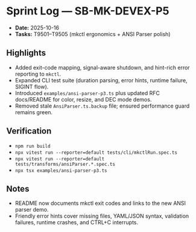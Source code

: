 # Sprint Log — SB-MK-DEVEX-P5

- **Date:** 2025-10-16
- **Tasks:** T9501–T9505 (mkctl ergonomics + ANSI Parser polish)

## Highlights

- Added exit-code mapping, signal-aware shutdown, and hint-rich error reporting to `mkctl`.
- Expanded CLI test suite (duration parsing, error hints, runtime failure, SIGINT flow).
- Introduced `examples/ansi-parser-p3.ts` plus updated RFC docs/README for color, resize, and DEC mode demos.
- Removed stale `AnsiParser.ts.backup` file; ensured performance guard remains green.

## Verification

- `npm run build`
- `npx vitest run --reporter=default tests/cli/mkctlRun.spec.ts`
- `npx vitest run --reporter=default tests/transforms/ansiParser.*.spec.ts`
- `npx tsx examples/ansi-parser-p3.ts`

## Notes

- README now documents mkctl exit codes and links to the new ANSI parser demo.
- Friendly error hints cover missing files, YAML/JSON syntax, validation failures, runtime crashes, and CTRL+C interrupts.
